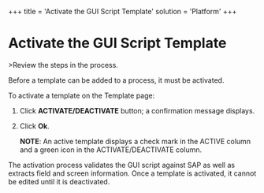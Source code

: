 +++
title = 'Activate the GUI Script Template'
solution = 'Platform'
+++

# Activate the GUI Script Template

<span id="Post Data using a GUI Script Steps" class="popUpLink">\>Review
the steps in the process. </span>

Before a template can be added to a process, it must be activated.

To activate a template on the Template page:

1.  Click **ACTIVATE/DEACTIVATE** button; a confirmation message
    displays.

2.  Click **Ok**.
    
    **NOTE**: An active template displays a check mark in the ACTIVE
    column and a green icon in the ACTIVATE/DEACTIVATE column.

The activation process validates the GUI script against SAP as well as
extracts field and screen information. Once a template is activated, it
cannot be edited until it is deactivated.
